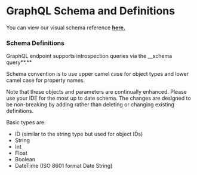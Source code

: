 # GraphQL Schema and Definitions

You can view our visual schema reference [**here.**](https://api.remote.it/graphql/v1/doc)

### Schema Definitions

GraphQL endpoint supports introspection queries via the \_\_schema query**.**

Schema convention is to use upper camel case for object types and lower camel case for property names.

Note that these objects and parameters are continually enhanced. Please use your IDE for the most up to date schema. The changes are designed to be non-breaking by adding rather than deleting or changing existing definitions.

Basic types are:

* ID \(similar to the string type but used for object IDs\)
* String
* Int
* Float
* Boolean
* DateTime \(ISO 8601 format Date String\)

